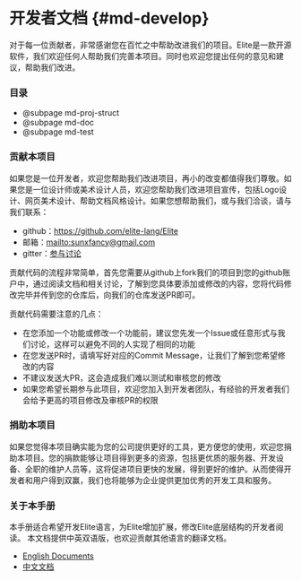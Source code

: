 开发者文档       {#md-develop}
===============

对于每一位贡献者，非常感谢您在百忙之中帮助改进我们的项目。Elite是一款开源软件，我们欢迎任何人帮助我们完善本项目。同时也欢迎您提出任何的意见和建议，帮助我们改进。

### 目录 ###

- @subpage md-proj-struct
- @subpage md-doc
- @subpage md-test


### 贡献本项目 ###

如果您是一位开发者，欢迎您帮助我们改进项目，再小的改变都值得我们尊敬。如果您是一位设计师或美术设计人员，欢迎您帮助我们改进项目宣传，包括Logo设计、网页美术设计、帮助文档风格设计。如果您想帮助我们，或与我们洽谈，请与我们联系：

- github：<https://github.com/elite-lang/Elite>
- 邮箱：<mailto:sunxfancy@gmail.com>
- gitter：[参与讨论](https://gitter.im/elite-lang/Elite?utm_source=badge&utm_medium=badge&utm_campaign=pr-badge&utm_content=badge)

贡献代码的流程非常简单，首先您需要从github上fork我们的项目到您的github账户中，通过阅读文档和相关讨论，了解到您具体要添加或修改的内容，您将代码修改完毕并传到您的仓库后，向我们的仓库发送PR即可。

贡献代码需要注意的几点：

- 在您添加一个功能或修改一个功能前，建议您先发一个Issue或任意形式与我们讨论，这样可以避免不同的人实现了相同的功能
- 在您发送PR时，请填写好对应的Commit Message，让我们了解到您希望修改的内容
- 不建议发送大PR，这会造成我们难以测试和审核您的修改
- 如果您希望长期参与此项目，欢迎您加入到开发者团队，有经验的开发者我们会给予更高的项目修改及审核PR的权限



### 捐助本项目 ###

如果您觉得本项目确实能为您的公司提供更好的工具，更方便您的使用，欢迎您捐助本项目。您的捐款能够让项目得到更多的资源，包括更优质的服务器、开发设备、全职的维护人员等，这将促进项目更快的发展，得到更好的维护。从而使得开发者和用户得到双赢，我们也将能够为企业提供更加优秀的开发工具和服务。



### 关于本手册 ###

本手册适合希望开发Elite语言，为Elite增加扩展，修改Elite底层结构的开发者阅读。
本文档提供中英双语版，也欢迎贡献其他语言的翻译文档。

- [English Documents](../index.html)
- [中文文档](#)
